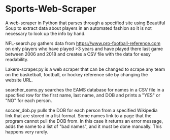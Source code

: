 # Sports-Web-Scraper
A web-scraper in Python that parses through a specified site using Beautiful Soup to extract data about players in an automated fashion so it is not necessary to look up the info by hand. 

NFL-search.py gathers data from https://www.pro-football-reference.com on only players who have played >3 years and have played there last game between 2006 and 2018 and creates a CSV file with the data for easy readability. 

Lakers-scraper.py is a web scraper that can be changed to scrape any team on the basketball, football, or hockey reference site by changing the website URL. 

searcher_eams.py searches the EAMS database for names in a CSV file in a specified row for the first name, last name, and DOB 
and prints a "YES" or "NO" for each person. 

soccer_dob.py pulls the DOB for each person from a specified Wikipedia link that are stored in a list format. Some names link to a page that the program cannot pull the DOB from. In this case it returns an error message, adds the name to a list of "bad names", and it must be done manually.
This happens very rarely. 
